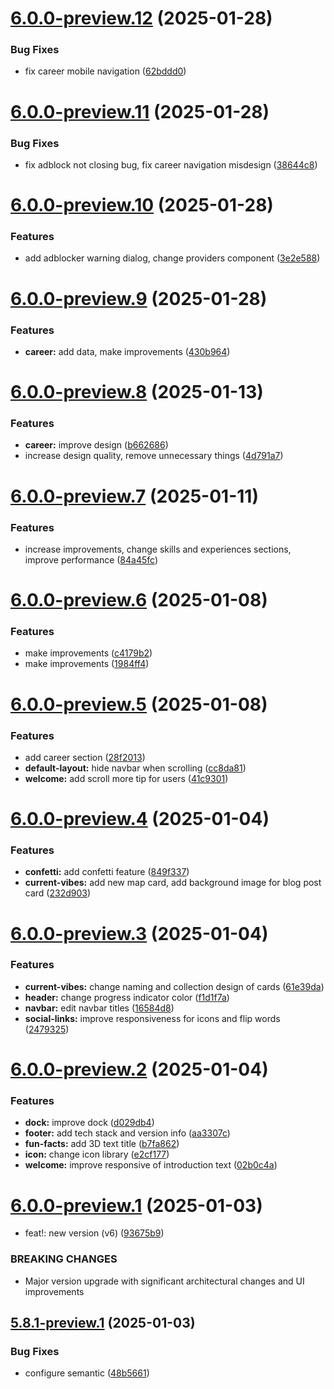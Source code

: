 # [6.0.0-preview.12](https://github.com/erbilnas/portfolio/compare/v6.0.0-preview.11...v6.0.0-preview.12) (2025-01-28)


### Bug Fixes

* fix career mobile navigation ([62bddd0](https://github.com/erbilnas/portfolio/commit/62bddd09d6a4de7f1c16a6d16d61feaa94ca231d))

# [6.0.0-preview.11](https://github.com/erbilnas/portfolio/compare/v6.0.0-preview.10...v6.0.0-preview.11) (2025-01-28)


### Bug Fixes

* fix adblock not closing bug, fix career navigation misdesign ([38644c8](https://github.com/erbilnas/portfolio/commit/38644c8c2c7d6eed61da82cca83bf77e96653be3))

# [6.0.0-preview.10](https://github.com/erbilnas/portfolio/compare/v6.0.0-preview.9...v6.0.0-preview.10) (2025-01-28)


### Features

* add adblocker warning dialog, change providers component ([3e2e588](https://github.com/erbilnas/portfolio/commit/3e2e588c7449db8e4ea0e2cb36acdfde38d74361))

# [6.0.0-preview.9](https://github.com/erbilnas/erbilnas-com/compare/v6.0.0-preview.8...v6.0.0-preview.9) (2025-01-28)


### Features

* **career:** add data, make improvements ([430b964](https://github.com/erbilnas/erbilnas-com/commit/430b9647c51ff22b1b0e4efcb2b0cd06f91ec11a))

# [6.0.0-preview.8](https://github.com/erbilnas/erbilnas-com/compare/v6.0.0-preview.7...v6.0.0-preview.8) (2025-01-13)


### Features

* **career:** improve design ([b662686](https://github.com/erbilnas/erbilnas-com/commit/b6626869c133aa3196e1fcc0c9a7d57ce5438706))
* increase design quality, remove unnecessary things ([4d791a7](https://github.com/erbilnas/erbilnas-com/commit/4d791a7dfc0f574e7f99d2f18b57d2ec80cf73d8))

# [6.0.0-preview.7](https://github.com/erbilnas/erbilnas-com/compare/v6.0.0-preview.6...v6.0.0-preview.7) (2025-01-11)


### Features

* increase improvements, change skills and experiences sections, improve performance ([84a45fc](https://github.com/erbilnas/erbilnas-com/commit/84a45fc729854b2466dfb232d26959ece7015d61))

# [6.0.0-preview.6](https://github.com/erbilnas/erbilnas-com/compare/v6.0.0-preview.5...v6.0.0-preview.6) (2025-01-08)


### Features

* make improvements ([c4179b2](https://github.com/erbilnas/erbilnas-com/commit/c4179b207195475e076ca665e52e4f9286165edb))
* make improvements ([1984ff4](https://github.com/erbilnas/erbilnas-com/commit/1984ff42260432d470b7e9769e904a389bb89017))

# [6.0.0-preview.5](https://github.com/erbilnas/erbilnas-com/compare/v6.0.0-preview.4...v6.0.0-preview.5) (2025-01-08)


### Features

* add career section ([28f2013](https://github.com/erbilnas/erbilnas-com/commit/28f2013900150b8bbe0d24e6b5b9961bbccc04e0))
* **default-layout:** hide navbar when scrolling ([cc8da81](https://github.com/erbilnas/erbilnas-com/commit/cc8da81419504d6bd595e9b856e0282dd5d47057))
* **welcome:** add scroll more tip for users ([41c9301](https://github.com/erbilnas/erbilnas-com/commit/41c9301f50959244cbc87e9ae43f45a2e65d3258))

# [6.0.0-preview.4](https://github.com/erbilnas/erbilnas-com/compare/v6.0.0-preview.3...v6.0.0-preview.4) (2025-01-04)


### Features

* **confetti:** add confetti feature ([849f337](https://github.com/erbilnas/erbilnas-com/commit/849f3379a22d2cc5378f30b00053e9870ffd4589))
* **current-vibes:** add new map card, add background image for blog post card ([232d903](https://github.com/erbilnas/erbilnas-com/commit/232d903fd2400a22f477b91e2d71863d61ddb1c5))

# [6.0.0-preview.3](https://github.com/erbilnas/erbilnas-com/compare/v6.0.0-preview.2...v6.0.0-preview.3) (2025-01-04)


### Features

* **current-vibes:** change naming and collection design of cards ([61e39da](https://github.com/erbilnas/erbilnas-com/commit/61e39da537c2049e382400849ea9f13179c12ffd))
* **header:** change progress indicator color ([f1d1f7a](https://github.com/erbilnas/erbilnas-com/commit/f1d1f7a0df6aafa1411f609ae32acf67e314cdda))
* **navbar:** edit navbar titles ([16584d8](https://github.com/erbilnas/erbilnas-com/commit/16584d83b6ca6701ba2a764ced66edc18241e2ff))
* **social-links:** improve responsiveness for icons and flip words ([2479325](https://github.com/erbilnas/erbilnas-com/commit/24793250cb723120f2c0b2c6ad2a8df44039c67e))

# [6.0.0-preview.2](https://github.com/erbilnas/erbilnas-com/compare/v6.0.0-preview.1...v6.0.0-preview.2) (2025-01-04)


### Features

* **dock:** improve dock ([d029db4](https://github.com/erbilnas/erbilnas-com/commit/d029db4740dff127100f7141b0393d8a2f3780e1))
* **footer:** add tech stack and version info ([aa3307c](https://github.com/erbilnas/erbilnas-com/commit/aa3307c460cddc354e195a40882a6e76005aa819))
* **fun-facts:** add 3D text title ([b7fa862](https://github.com/erbilnas/erbilnas-com/commit/b7fa862b5886a25efd5ccd94c5ec90ed213b9dbb))
* **icon:** change icon library ([e2cf177](https://github.com/erbilnas/erbilnas-com/commit/e2cf177e6dcc19ea7d6798e52df036763157aa43))
* **welcome:** improve responsive of introduction text ([02b0c4a](https://github.com/erbilnas/erbilnas-com/commit/02b0c4a58b5a1a1d78a623203045e69566cbd7af))

# [6.0.0-preview.1](https://github.com/erbilnas/erbilnas-com/compare/v5.8.1-preview.1...v6.0.0-preview.1) (2025-01-03)


* feat!: new version (v6) ([93675b9](https://github.com/erbilnas/erbilnas-com/commit/93675b95c7e65ffdbd61e18fc0acbf22c6c672ba))


### BREAKING CHANGES

* Major version upgrade with significant architectural changes and UI improvements

## [5.8.1-preview.1](https://github.com/erbilnas/erbilnas-com/compare/v5.8.0...v5.8.1-preview.1) (2025-01-03)


### Bug Fixes

* configure semantic ([48b5661](https://github.com/erbilnas/erbilnas-com/commit/48b56613283648ad4911fbd8c02f36628795e604))
